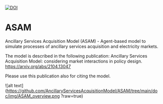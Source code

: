 
<a href="https://zenodo.org/badge/latestdoi/353654651"><img src="https://zenodo.org/badge/353654651.svg" alt="DOI"></a>

# ASAM
Ancillary Services Acquisition Model (ASAM) - Agent-based model to simulate processes of ancillary services acquisition and electricity markets.

The model is described in the following publication:
Ancillary Services Acquisition Model: considering market interactions in policy design.
https://arxiv.org/abs/2104.13047

Please use this publication also for citing the model.

![alt text](https://github.com/AncillaryServicesAcquisitionModel/ASAM/tree/main/doc/img/ASAM_overview.png
?raw=true)









